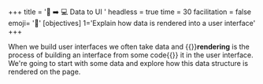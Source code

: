 +++
title = '💾 ➡️ 💻 Data to UI '
headless = true
time = 30
facilitation = false
emoji= '🧩'
[objectives]
    1='Explain how data is rendered into a user interface'
+++

When we build user interfaces we often take data and {{<tooltip title="render">}}**rendering** is the process of building an interface from some code{{</tooltip>}} it in the user interface. We're going to start with some data and explore how this data structure is rendered on the page.
